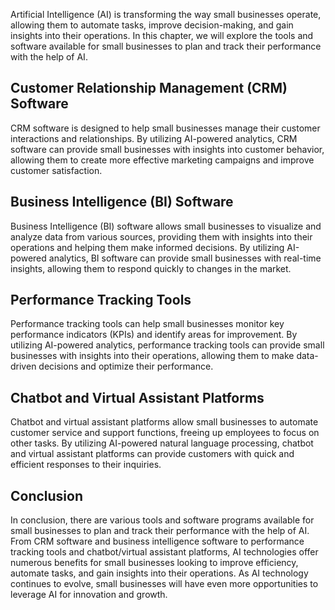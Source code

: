 

Artificial Intelligence (AI) is transforming the way small businesses operate, allowing them to automate tasks, improve decision-making, and gain insights into their operations. In this chapter, we will explore the tools and software available for small businesses to plan and track their performance with the help of AI.

Customer Relationship Management (CRM) Software
-----------------------------------------------

CRM software is designed to help small businesses manage their customer interactions and relationships. By utilizing AI-powered analytics, CRM software can provide small businesses with insights into customer behavior, allowing them to create more effective marketing campaigns and improve customer satisfaction.

Business Intelligence (BI) Software
-----------------------------------

Business Intelligence (BI) software allows small businesses to visualize and analyze data from various sources, providing them with insights into their operations and helping them make informed decisions. By utilizing AI-powered analytics, BI software can provide small businesses with real-time insights, allowing them to respond quickly to changes in the market.

Performance Tracking Tools
--------------------------

Performance tracking tools can help small businesses monitor key performance indicators (KPIs) and identify areas for improvement. By utilizing AI-powered analytics, performance tracking tools can provide small businesses with insights into their operations, allowing them to make data-driven decisions and optimize their performance.

Chatbot and Virtual Assistant Platforms
---------------------------------------

Chatbot and virtual assistant platforms allow small businesses to automate customer service and support functions, freeing up employees to focus on other tasks. By utilizing AI-powered natural language processing, chatbot and virtual assistant platforms can provide customers with quick and efficient responses to their inquiries.

Conclusion
----------

In conclusion, there are various tools and software programs available for small businesses to plan and track their performance with the help of AI. From CRM software and business intelligence software to performance tracking tools and chatbot/virtual assistant platforms, AI technologies offer numerous benefits for small businesses looking to improve efficiency, automate tasks, and gain insights into their operations. As AI technology continues to evolve, small businesses will have even more opportunities to leverage AI for innovation and growth.

